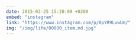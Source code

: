 ```yaml
---
date: 2015-03-25 15:20:09 +0200
embed: "instagram"
link: "https://www.instagram.com/p/0pYR9LxwUm/"
img: "/img/life/00030_item.md.jpg"
---
```

